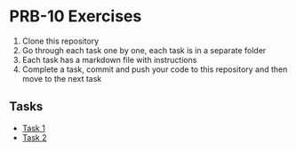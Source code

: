 # PRB-10 Exercises

1. Clone this repository
2. Go through each task one by one, each task is in a separate folder
3. Each task has a markdown file with instructions
4. Complete a task, commit and push your code to this repository and then move to the next task

## Tasks

- [Task 1](./task-1-types/task-1-types.md)
- [Task 2](./task-2-data/task-2-data.md)

